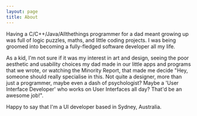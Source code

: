 ```yaml
---
layout: page
title: About
---
```


Having a C/C++/Java/Allthethings programmer for a dad meant growing up was full of logic puzzles, maths, and little coding projects. I was being groomed into becoming a fully-fledged software developer all my life. 

As a kid, I'm not sure if it was my interest in art and design, seeing the poor aesthetic and usability choices my dad made in our little apps and programs that we wrote, or watching the Minority Report, that made me decide "Hey, someone should really specialise in this. Not quite a designer, more than just a programmer, maybe even a dash of psychologist? Maybe a 'User Interface Developer' who works on User Interfaces all day? That'd be an awesome job!".

Happy to say that I'm a UI developer based in Sydney, Australia.
